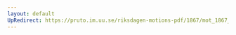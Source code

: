 ```yaml
---
layout: default
UpRedirect: https://pruto.im.uu.se/riksdagen-motions-pdf/1867/mot_1867__ak__70/mot_1867__ak__70-003.pdf
---
```

